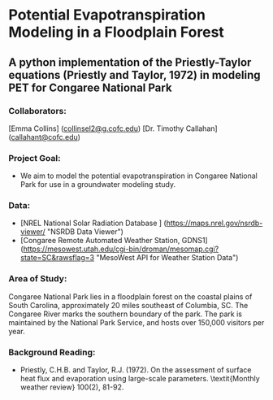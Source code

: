 # Potential Evapotranspiration Modeling in a Floodplain Forest

## A python implementation of the Priestly-Taylor equations (Priestly and Taylor, 1972) in modeling PET for Congaree National Park

### Collaborators:
[Emma Collins] (collinsel2@g.cofc.edu)
[Dr. Timothy Callahan] (callahant@cofc.edu)

### Project Goal:  
 - We aim to model the potential evapotranspiration in Congaree National Park for use in a groundwater modeling study. 

### Data:
 - [NREL National Solar Radiation Database ] (https://maps.nrel.gov/nsrdb-viewer/ "NSRDB Data Viewer")
 - [Congaree Remote Automated Weather Station, GDNS1] (https://mesowest.utah.edu/cgi-bin/droman/mesomap.cgi?state=SC&rawsflag=3 "MesoWest API for Weather Station Data")

### Area of Study:
 Congaree National Park lies in a floodplain forest on the coastal plains of South Carolina, approximately 20 miles southeast of Columbia, SC. The Congaree River marks the southern boundary of the park. The park is maintained by the National Park Service, and hosts over 150,000 visitors per year. 


### Background Reading:
 - Priestly, C.H.B. and Taylor, R.J. (1972). On the assessment of surface heat flux and evaporation using large-scale parameters. \textit{Monthly weather review} 100(2), 81-92.
  
